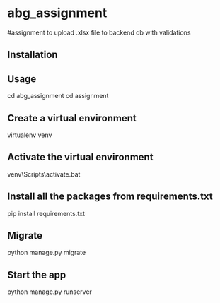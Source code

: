 # abg_assignment
#assignment to upload .xlsx file to backend db with validations

## Installation

## Usage

cd abg_assignment
cd assignment


## Create a virtual environment

virtualenv venv



## Activate the virtual environment

venv\Scripts\activate.bat

## Install all the packages from requirements.txt

pip install requirements.txt


## Migrate

python manage.py migrate


## Start the app

python manage.py runserver
